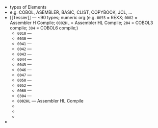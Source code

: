 - types of Elements
- e.g. COBOL, ASEMBLER, BASIC, CLIST, COPYBOOK, JCL, ...
- [[Tessier]] — ~90 types; numeric org (e.g. `0055` = REXX; `0002` = Assembler H Compile; `0002HL` = Assembler HL Compile; `204` = COBOL3 compile; `304` = COBOL6 compile;)
	- `0010` —
	- `0030` —
	- `0041` —
	- `0042` —
	- `0043` —
	- `0044` —
	- `0045` —
	- `0046` —
	- `0047` —
	- `0050` —
	- `0052` —
	- `0060` —
	- `0304` —
	- `0002HL` — Assembler HL Compile
	-
	-
	-
-